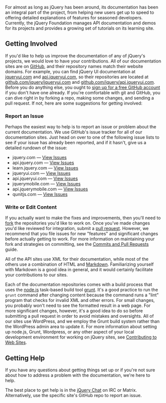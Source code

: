 <script>{
	"title": "Contributing to jQuery Foundation Documentation"
}</script>

For almost as long as jQuery has been around, its documentation has been an integral part of the project, from helping new users get up to speed to offering detailed explanations of features for seasoned developers. Currently, the jQuery Foundation manages API documentation and demos for its projects and provides a growing set of tutorials on its learning site.

## Getting Involved

If you'd like to help us improve the documentation of any of jQuery's projects, we would love to have your contributions. All of our documentation sites are on [GitHub](https://github.com/jquery), and their repository names match their website domains. For example, you can find jQuery UI documentation at [jqueryui.com](http://jqueryui.com) and [api.jqueryui.com](http://api.jqueryui.com), so their repositories are located at [github.com/jquery/jqueryui.com](https://github.com/jquery/jqueryui.com) and [github.com/jquery/api.jqueryui.com](https://github.com/jquery/api.jqueryui.com). Before you do anything else, you ought to [sign up for a free GitHub account](https://github.com/signup/free) if you don't have one already. If you're comfortable with git and GitHub, you can dive right in by forking a repo, making some changes, and sending a pull request. If not, here are some suggestions for getting involved:

### Report an Issue

Perhaps the easiest way to help is to report an issue or problem about the current documentation. We use GitHub's issue tracker for all of our documentation sites. Just head on over to one of the following issue lists to see if your issue has already been reported, and if it hasn't, give us a detailed rundown of the issue:

* jquery.com — [View Issues](https://github.com/jquery/jquery.com/issues)
* api.jquery.com — [View Issues](https://github.com/jquery/api.jquery.com/issues)
* learn.jquery.com — [View Issues](https://github.com/jquery/learn.jquery.com/issues)
* jqueryui.com — [View Issues](https://github.com/jquery/jqueryui.com/issues)
* api.jqueryui.com — [View Issues](https://github.com/jquery/api.jqueryui.com/issues)
* jquerymobile.com — [View Issues](https://github.com/jquery/jquerymobile.com/issues)
* api.jquerymobile.com — [View Issues](https://github.com/jquery/api.jquerymobile.com/issues)
* qunitjs.com — [View Issues](https://github.com/qunitjs/qunit/issues?q=is%3Aissue%20state%3Aopen%20label%3A%22Category%3A%20Docs%22)

### Write or Edit Content

If you actually want to make the fixes and improvements, then
you'll need to [fork](https://help.github.com/articles/fork-a-repo) the
repositories you'd like to work on. Once you've made changes you'd like
reviewed for integration, submit a [pull
request](https://help.github.com/send-pull-requests/). However, we recommend
that you file issues for new "features" and significant changes before actually
getting to work. For more information on maintaining your fork and strategies on
committing, see the [Commits and Pull Requests](/commits-and-pull-requests/)
guide.

All of the API sites use XML for their documentation, while most of the others
use a combination of HTML and [Markdown](http://en.wikipedia.org/wiki/Markdown).
Familiarizing yourself with Markdown is a good idea in general, and it would
certainly facilitate your contributions to our sites.

Each of the documentation repositories comes with a build process that uses the
[node.js](http://nodejs.org) task-based build tool [grunt](http://gruntjs.com).
It's a good practice to run the `grunt` command after changing content because
the command runs a "lint" program that checks for invalid XML and other errors.
For small changes, you probably won't need to see the formatted result in a web
page. For more significant changes, however, it's a good idea to do so before
submitting a pull request in order to avoid mistakes and oversights. All of our
sites use WordPress, and we employ the Grunt build system rather than the
WordPress admin area to update it. For more information about setting up
node.js, Grunt, Wordpress, or any other aspect of your local development
environment for working on jQuery sites, see
[Contributing to Web Sites](/web-sites/).


## Getting Help

If you have any questions about getting things set up or if you're not sure about how to address a problem with the documentation, we're here to help.

The best place to get help is in the [jQuery Chat](https://jquery.com/support/) on IRC or Matrix. Alternatively, use the specific site's GitHub repo to report an issue.
